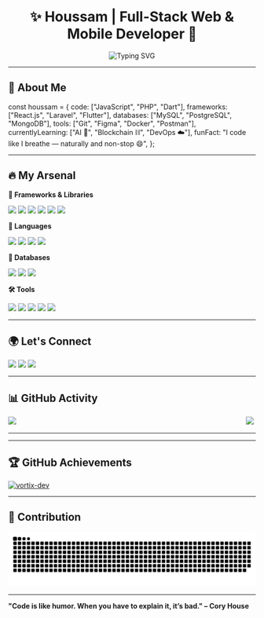 <h1 align="center">✨ Houssam | Full-Stack Web & Mobile Developer 🚀</h1>
<p align="center">
  <img src="https://readme-typing-svg.herokuapp.com?font=Fira+Code&size=24&pause=1000&center=true&vCenter=true&width=435&lines=Hello+World!+I'm+Houssam+👋;Passionate+Full-Stack+Dev+💻;Crafting+Clean+Code+%F0%9F%93%9A;Let's+Build+Something+Awesome+Together!+%F0%9F%94%A5" alt="Typing SVG" />
</p>

---

## 🧠 About Me

const houssam = {
  code: ["JavaScript", "PHP", "Dart"],
  frameworks: ["React.js", "Laravel", "Flutter"],
  databases: ["MySQL", "PostgreSQL", "MongoDB"],
  tools: ["Git", "Figma", "Docker", "Postman"],
  currentlyLearning: ["AI 🤖", "Blockchain ⛓️", "DevOps ☁️"],
  funFact: "I code like I breathe — naturally and non-stop 😄",
};

---

## 🔥 My Arsenal

**🚀 Frameworks & Libraries**

<p align="left"> <img src="https://cdn.jsdelivr.net/gh/devicons/devicon/icons/react/react-original.svg" width="40"/> <img src="https://cdn.jsdelivr.net/gh/devicons/devicon/icons/nextjs/nextjs-original.svg" width="40"/> <img src="https://cdn.jsdelivr.net/gh/devicons/devicon/icons/laravel/laravel-original.svg" width="40"/> <img src="https://cdn.jsdelivr.net/gh/devicons/devicon/icons/flutter/flutter-original.svg" width="40"/> <img src="https://cdn.jsdelivr.net/gh/devicons/devicon/icons/bootstrap/bootstrap-original.svg" width="40"/> <img src="https://cdn.jsdelivr.net/gh/devicons/devicon/icons/redux/redux-original.svg" width="40"/> </p>

**🧠 Languages**

<p align="left"> <img src="https://cdn.jsdelivr.net/gh/devicons/devicon/icons/javascript/javascript-original.svg" width="40"/> <img src="https://cdn.jsdelivr.net/gh/devicons/devicon/icons/typescript/typescript-original.svg" width="40"/> <img src="https://cdn.jsdelivr.net/gh/devicons/devicon/icons/php/php-original.svg" width="40"/> <img src="https://cdn.jsdelivr.net/gh/devicons/devicon/icons/dart/dart-original.svg" width="40"/> </p>

**💾 Databases**

<p align="left"> <img src="https://cdn.jsdelivr.net/gh/devicons/devicon/icons/mysql/mysql-original-wordmark.svg" width="50"/> <img src="https://cdn.jsdelivr.net/gh/devicons/devicon/icons/mongodb/mongodb-original.svg" width="40"/> <img src="https://cdn.jsdelivr.net/gh/devicons/devicon/icons/postgresql/postgresql-original.svg" width="40"/> </p>

**🛠️ Tools**

<p align="left"> <img src="https://cdn.jsdelivr.net/gh/devicons/devicon/icons/git/git-original.svg" width="40"/> <img src="https://cdn.jsdelivr.net/gh/devicons/devicon/icons/docker/docker-original.svg" width="40"/> <img src="https://cdn.jsdelivr.net/gh/devicons/devicon/icons/figma/figma-original.svg" width="40"/> <img src="https://cdn.jsdelivr.net/gh/devicons/devicon/icons/vscode/vscode-original.svg" width="40"/> <img src="https://cdn.jsdelivr.net/gh/devicons/devicon/icons/linux/linux-original.svg" width="40"/> </p>

---

## 🌍 Let's Connect

<p align="left"> <a href="mailto:vortixdev@gmail.com"><img src="https://img.shields.io/badge/Gmail-D14836?style=for-the-badge&logo=gmail&logoColor=white"/></a> <a href="https://www.linkedin.com/in/houssam-elddine-benbehaz-430a25343/"><img src="https://img.shields.io/badge/LinkedIn-0A66C2?style=for-the-badge&logo=linkedin&logoColor=white"/></a> <a href="https://instagram.com/vortixdev"><img src="https://img.shields.io/badge/Instagram-E4405F?style=for-the-badge&logo=instagram&logoColor=white"/></a>  </p>

---

## 📊 GitHub Activity

<p align="center"> <img align="left" width="480" src="https://github-readme-stats.zohan.tech/api?username=vortix-dev&theme=monokai" show_icons=true count_private=true /><img src="https://github-readme-stats.vercel.app/api/top-langs/?username=vortix-dev&layout=compact&theme=github_dark"/></p>

---

---

## 🏆 GitHub Achievements

<p align="left">
  <a href="https://github.com/ryo-ma/github-profile-trophy">
    <img src="https://github-profile-trophy.vercel.app/?username=vortix-dev" alt="vortix-dev" />
  </a>
</p>

---

## 🐍 Contribution 

<p align="center"> <img src="https://github.com/Platane/snk/raw/output/github-contribution-grid-snake.svg" /> </p>

---


**"Code is like humor. When you have to explain it, it’s bad." – Cory House**


